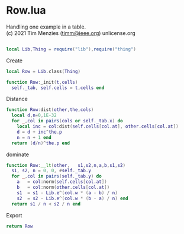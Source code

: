 
# Row.lua
Handling  one example in a table.   
(c) 2021 Tim Menzies (timm@ieee.org) unlicense.org

```lua

local Lib,Thing = require("lib"),require("thing")

```

Create

```lua
local Row = Lib.class(Thing)

function Row:_init(t,cells)
  self._tab, self.cells = t,cells end
```

Distance

```lua
function Row:dist(other,the,cols)
  local d,n=0,1E-32
  for _,col in pairs(cols or self._tab.x) do
    local inc = col:dist(self.cells[col.at], other.cells[col.at])
    d = d + inc^the.p
    n = n + 1 end
  return (d/n)^the.p end

```

dominate

```lua
function Row:__lt(other,   s1,s2,n,a,b,s1,s2)
  s1, s2, n = 0, 0, #self._tab.y
  for _,col in pairs(self._tab.y) do
    a   = col:norm(self.cells[col.at])
    b   = col:norm(other.cells[col.at])
    s1  = s1 - Lib.e^(col.w * (a - b) / n)
    s2  = s2 - Lib.e^(col.w * (b - a) / n) end
  return s1 / n < s2 / n end
```

Export

```lua
return Row
```
